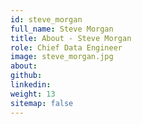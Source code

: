 ```yaml
---
id: steve_morgan
full_name: Steve Morgan
title: About - Steve Morgan
role: Chief Data Engineer
image: steve_morgan.jpg
about:
github:
linkedin:
weight: 13
sitemap: false
---
```

